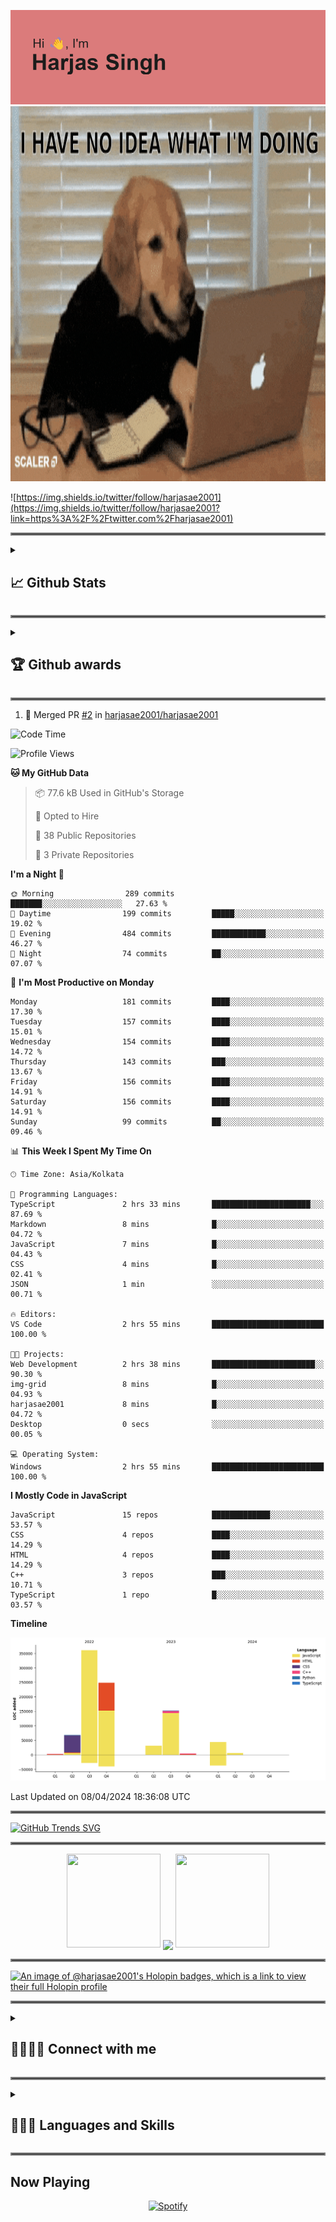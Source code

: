 ![HEADER](header.png)
<img src="giphy.gif" alt="cat" width="100%" height="600px"/>

![https://img.shields.io/twitter/follow/harjasae2001](https://img.shields.io/twitter/follow/harjasae2001?link=https%3A%2F%2Ftwitter.com%2Fharjasae2001)

<hr style="border:2px solid gray"> </hr>
<!-- Github Stats -->
<details><summary><h2>📈 Github Stats</h2></summary>
 
[![Harjas's GitHub stats]( https://github-readme-stats-one-flame-37.vercel.app/api?username=harjasae2001&show_icons=true&theme=transparent&rank_icon=github)](https://github.com/anuraghazra/github-readme-stats)

</details>
<hr style="border:2px solid gray"> </hr>
<!--Github Awards-->
<details>
  <summary><h2>🏆 Github awards</h2></summary>
<p align="left"> <a href="https://github.com/harjasae2001"><img src="https://github-profile-trophy.vercel.app/?username=harjasae2001&theme=onedark" alt="harjasae2001" /></a> </p>
</details>

<hr style="border:2px solid gray"> </hr>
<!--Pinned Repos
<details>
  <summary>
     <h2>📌 Pinned Repositories</h2>
  </summary>
 <ul>
  <li>
   
 <a href="https://github.com/harjasae2001/E-Commerce">
  <img  align="center" src="https://github-readme-stats.vercel.app/api/pin/?username=harjasae2001&repo=E-Commerce&show_owner=true" />
</a>
  </li>
  <li>
   
<a href="https://github.com/harjasae2001/CryptoApp">
  <img  align="center" src="https://github-readme-stats.vercel.app/api/pin/?username=harjasae2001&repo=CryptoApp&show_owner=true" />
</a>
  </li>
  <li>
   
<a href="https://github.com/harjasae2001/Real_Estate_Finder">
  <img align="center" src="https://github-readme-stats.vercel.app/api/pin/?username=harjasae2001&repo=Real_Estate_Finder&show_owner=true" />
</a>
  </li>
  <li>
   
<a href="https://github.com/harjasae2001/Weather_App">
  <img align="center" src="https://github-readme-stats.vercel.app/api/pin/?username=harjasae2001&repo=Weather_App&show_owner=true" />
</a>
  </li>
</details>
-->

<!--START_SECTION:activity-->
1. 🎉 Merged PR [#2](https://github.com/harjasae2001/harjasae2001/pull/2) in [harjasae2001/harjasae2001](https://github.com/harjasae2001/harjasae2001)
<!--END_SECTION:activity-->

 

<!--START_SECTION:waka-->
![Code Time](http://img.shields.io/badge/Code%20Time-50%20hrs%2010%20mins-blue)

![Profile Views](http://img.shields.io/badge/Profile%20Views-30-blue)

**🐱 My GitHub Data** 

> 📦 77.6 kB Used in GitHub's Storage 
 > 
> 💼 Opted to Hire
 > 
> 📜 38 Public Repositories 
 > 
> 🔑 3 Private Repositories 
 > 
**I'm a Night 🦉** 

```text
🌞 Morning                289 commits         ███████░░░░░░░░░░░░░░░░░░   27.63 % 
🌆 Daytime                199 commits         █████░░░░░░░░░░░░░░░░░░░░   19.02 % 
🌃 Evening                484 commits         ████████████░░░░░░░░░░░░░   46.27 % 
🌙 Night                  74 commits          ██░░░░░░░░░░░░░░░░░░░░░░░   07.07 % 
```
📅 **I'm Most Productive on Monday** 

```text
Monday                   181 commits         ████░░░░░░░░░░░░░░░░░░░░░   17.30 % 
Tuesday                  157 commits         ████░░░░░░░░░░░░░░░░░░░░░   15.01 % 
Wednesday                154 commits         ████░░░░░░░░░░░░░░░░░░░░░   14.72 % 
Thursday                 143 commits         ███░░░░░░░░░░░░░░░░░░░░░░   13.67 % 
Friday                   156 commits         ████░░░░░░░░░░░░░░░░░░░░░   14.91 % 
Saturday                 156 commits         ████░░░░░░░░░░░░░░░░░░░░░   14.91 % 
Sunday                   99 commits          ██░░░░░░░░░░░░░░░░░░░░░░░   09.46 % 
```


📊 **This Week I Spent My Time On** 

```text
🕑︎ Time Zone: Asia/Kolkata

💬 Programming Languages: 
TypeScript               2 hrs 33 mins       ██████████████████████░░░   87.69 % 
Markdown                 8 mins              █░░░░░░░░░░░░░░░░░░░░░░░░   04.72 % 
JavaScript               7 mins              █░░░░░░░░░░░░░░░░░░░░░░░░   04.43 % 
CSS                      4 mins              █░░░░░░░░░░░░░░░░░░░░░░░░   02.41 % 
JSON                     1 min               ░░░░░░░░░░░░░░░░░░░░░░░░░   00.71 % 

🔥 Editors: 
VS Code                  2 hrs 55 mins       █████████████████████████   100.00 % 

🐱‍💻 Projects: 
Web Development          2 hrs 38 mins       ███████████████████████░░   90.30 % 
img-grid                 8 mins              █░░░░░░░░░░░░░░░░░░░░░░░░   04.93 % 
harjasae2001             8 mins              █░░░░░░░░░░░░░░░░░░░░░░░░   04.72 % 
Desktop                  0 secs              ░░░░░░░░░░░░░░░░░░░░░░░░░   00.05 % 

💻 Operating System: 
Windows                  2 hrs 55 mins       █████████████████████████   100.00 % 
```

**I Mostly Code in JavaScript** 

```text
JavaScript               15 repos            █████████████░░░░░░░░░░░░   53.57 % 
CSS                      4 repos             ████░░░░░░░░░░░░░░░░░░░░░   14.29 % 
HTML                     4 repos             ████░░░░░░░░░░░░░░░░░░░░░   14.29 % 
C++                      3 repos             ███░░░░░░░░░░░░░░░░░░░░░░   10.71 % 
TypeScript               1 repo              █░░░░░░░░░░░░░░░░░░░░░░░░   03.57 % 
```



**Timeline**

![Lines of Code chart](https://raw.githubusercontent.com/harjasae2001/harjasae2001/main/assets/bar_graph.png)


 Last Updated on 08/04/2024 18:36:08 UTC
<!--END_SECTION:waka-->

<hr style="border:2px solid gray"> </hr>

[![GitHub Trends SVG](https://api.githubtrends.io/user/svg/harjasae2001/repos?time_range=one_year&group=other&loc_metric=changed&theme=ferns)](https://githubtrends.io)

<hr style="border:2px solid gray"> </hr>
<p align="center">
   <a>
   <img height="150" width="150" src="https://github.com/kishanrajput23/kishanrajput23/blob/main/images/left.png">
   <img align="center" src="https://github-readme-streak-stats.herokuapp.com/?user=harjasae2001&theme=dark&hide_border=true"/>
   <img height="150" width="150" src="https://github.com/kishanrajput23/kishanrajput23/blob/main/images/right.png">
   </a>
</p>

<hr style="border:2px solid gray"> </hr>

[![An image of @harjasae2001's Holopin badges, which is a link to view their full Holopin profile](https://holopin.me/harjasae2001)](https://holopin.io/@harjasae2001)
<!--
<p align="left"> <a href="https://holopin.io/@harjasae2001"><img src="https://holopin.io/api/user/board?user=harjasae2001"/></a> </p>
<p align="left"> <a href="https://holopin.io/@harjasae2001"><img src="https://holopin.io/api/user/board?user=harjasae2001"/></a> </p>
-->

<hr style="border:2px solid gray"> </hr>
<details>
 <summary>
<h2 align="left">🫱🏻‍🫲🏿 Connect with me</h2>
 </summary>
<p align="left">
<a href="https://linkedin.com/in/https://www.linkedin.com/in/harjasae2001/" target="blank"><img align="center" src="https://raw.githubusercontent.com/rahuldkjain/github-profile-readme-generator/master/src/images/icons/Social/linked-in-alt.svg" alt="linkedin profile" height="30" width="40" /></a>
<a href="https://kaggle.com/harjas singh 1609" target="blank"><img align="center" src="https://raw.githubusercontent.com/rahuldkjain/github-profile-readme-generator/master/src/images/icons/Social/kaggle.svg" alt="harjas singh 1609" height="30" width="40" /></a>
<a href="https://instagram.com/harjasae2001" target="blank"><img align="center" src="https://raw.githubusercontent.com/rahuldkjain/github-profile-readme-generator/master/src/images/icons/Social/instagram.svg" alt="harjasae2001" height="30" width="40" /></a>
<a href="https://codeforces.com/profile/harjascpmaster" target="blank"><img align="center" src="https://raw.githubusercontent.com/rahuldkjain/github-profile-readme-generator/master/src/images/icons/Social/codeforces.svg" alt="harjascpmaster" height="30" width="40" /></a>
<a href="https://www.leetcode.com/harjascpmaster" target="blank"><img align="center" src="https://raw.githubusercontent.com/rahuldkjain/github-profile-readme-generator/master/src/images/icons/Social/leet-code.svg" alt="harjascpmaster" height="30" width="40" /></a>
</p>
</details>

<hr style="border:2px solid gray"> </hr>
<!--Languages and Skills-->
<details>
   <summary><h2>👨🏻‍💻 Languages and Skills</h2></summary>
<img src="https://raw.githubusercontent.com/devicons/devicon/master/icons/html5/html5-original.svg" alt="drawing" width="80"/>
<img src="https://raw.githubusercontent.com/devicons/devicon/master/icons/css3/css3-original.svg" alt="drawing" width="80"/>
<img src="https://raw.githubusercontent.com/devicons/devicon/master/icons/javascript/javascript-original.svg" alt="drawing" width="80"/>
<img  src="https://raw.githubusercontent.com/devicons/devicon/master/icons/bootstrap/bootstrap-original.svg" alt="drawing" width="90"/>
<img src="https://raw.githubusercontent.com/devicons/devicon/master/icons/react/react-original.svg" alt="drawing" width="80"/>
<img src="https://raw.githubusercontent.com/devicons/devicon/master/icons/firebase/firebase-plain.svg" alt="drawing" width="80"/>
<img src="https://raw.githubusercontent.com/devicons/devicon/master/icons/tailwindcss/tailwindcss-plain.svg" alt="drawing" width="80"/>
</details>

<hr style="border:2px solid gray"> </hr>

<h2>Now Playing</h2>

<!--Spotify Playing-->
<div align="center">
 
  [![Spotify](https://novatorem.vercel.app/api/spotify?background_color=0d1117&border_color=ffffff)](https://open.spotify.com/user/31s47awoltmycfqpeveuujdadk3a)
</div>




